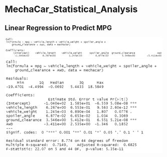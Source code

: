 # MechaCar_Statistical_Analysis

## Linear Regression to Predict MPG
![Image](/Resources/Images/Linear_Regression_Predict_MPG_1.PNG)
![Image2](/Resources/Images/Linear_Regression_Predict_MPG_2.PNG)